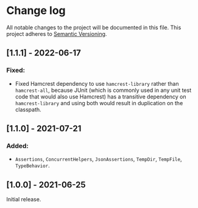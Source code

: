 # Change log

All notable changes to the project will be documented in this file. This project adheres to [Semantic Versioning](http://semver.org).

## [1.1.1] - 2022-06-17
### Fixed:
- Fixed Hamcrest dependency to use `hamcrest-library` rather than `hamcrest-all`, because JUnit (which is commonly used in any unit test code that would also use Hamcrest) has a transitive dependency on `hamcrest-library` and using both would result in duplication on the classpath.

## [1.1.0] - 2021-07-21
### Added:
- `Assertions`, `ConcurrentHelpers`, `JsonAssertions`, `TempDir`, `TempFile`, `TypeBehavior`.

## [1.0.0] - 2021-06-25
Initial release.
